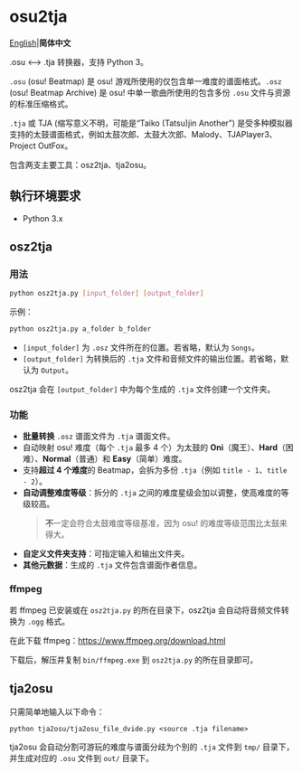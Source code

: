# osu2tja

[English](README.md)|**简体中文**

.osu ⟷ .tja 转换器，支持 Python 3。

`.osu` (osu! Beatmap) 是 osu! 游戏所使用的仅包含单一难度的谱面格式。`.osz` (osu! Beatmap Archive) 是 osu! 中单一歌曲所使用的包含多份 `.osu` 文件与资源的标准压缩格式。

`.tja` 或 TJA (缩写意义不明，可能是“Taiko (Tatsu)jin Another”) 是受多种模拟器支持的太鼓谱面格式，例如太鼓次郎、太鼓大次郎、Malody、TJAPlayer3、Project OutFox。

包含两支主要工具：osz2tja、tja2osu。

## 執行环境要求

- Python 3.x

## osz2tja

### 用法

```bash
python osz2tja.py [input_folder] [output_folder]
```

示例：

```bash
python osz2tja.py a_folder b_folder
```

- `[input_folder]` 为 `.osz` 文件所在的位置。若省略，默认为 `Songs`。
- `[output_folder]` 为转换后的 `.tja` 文件和音频文件的输出位置。若省略，默认为 `Output`。

osz2tja 会在 `[output_folder]` 中为每个生成的 `.tja` 文件创建一个文件夹。

### 功能

- **批量转换** `.osz` 谱面文件为 `.tja` 谱面文件。
- 自动映射 osu! 难度（每个 `.tja` 最多 4 个）为太鼓的 **Oni**（魔王）、**Hard**（困难）、**Normal**（普通）和 **Easy**（简单）难度。
- 支持**超过 4 个难度**的 Beatmap，会拆为多份 `.tja`（例如 `title - 1`、`title - 2`）。
- **自动调整难度等级**：拆分的 `.tja` 之间的难度星级会加以调整，使高难度的等级较高。
  > **不**一定会符合太鼓难度等级基准，因为 osu! 的难度等级范围比太鼓来得大。
- **自定义文件夹支持**：可指定输入和输出文件夹。
- **其他元数据**：生成的 `.tja` 文件包含谱面作者信息。

### ffmpeg

若 ffmpeg 已安装或在 `osz2tja.py` 的所在目录下，osz2tja 会自动将音频文件转换为 `.ogg` 格式。

在此下载 ffmpeg：<https://www.ffmpeg.org/download.html>

下载后，解压井复制 `bin/ffmpeg.exe` 到 `osz2tja.py` 的所在目录即可。

## tja2osu

只需简单地输入以下命令：
```
python tja2osu/tja2osu_file_dvide.py <source .tja filename>
```

tja2osu 会自动分割可游玩的难度与谱面分歧为个別的 `.tja` 文件到 `tmp/` 目录下，
并生成对应的 `.osu` 文件到 `out/` 目录下。

